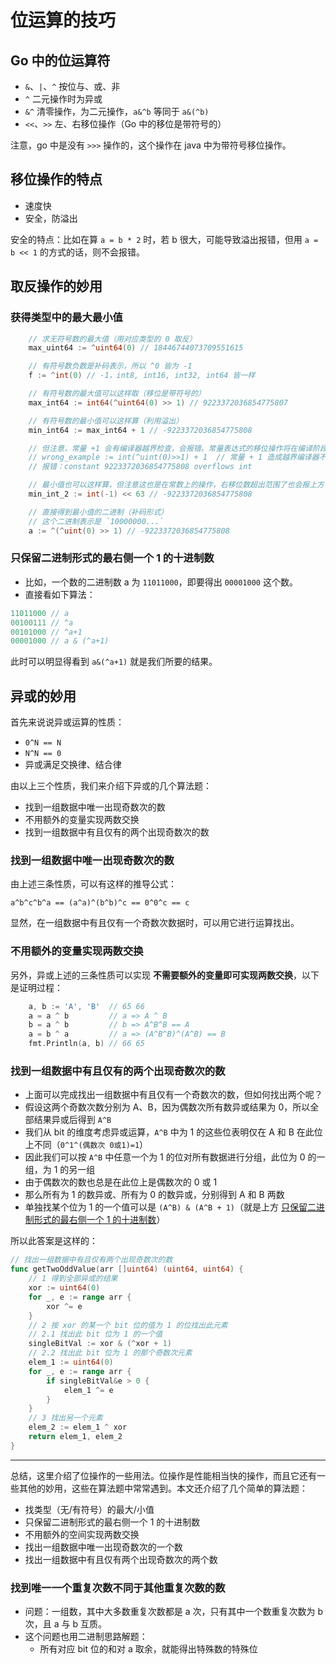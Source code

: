 # 位运算的技巧

## Go 中的位运算符

- `&`、`|`、`^` 按位与、或、非
- `^` 二元操作时为异或
- `&^` 清零操作，为二元操作，`a&^b` 等同于 `a&(^b)`
- `<<`、`>>`  左、右移位操作（Go 中的移位是带符号的）

注意，go 中是没有 `>>>` 操作的，这个操作在 java 中为带符号移位操作。

## 移位操作的特点

- 速度快
- 安全，防溢出

安全的特点：比如在算 `a = b * 2` 时，若 b 很大，可能导致溢出报错，但用 `a = b << 1` 的方式的话，则不会报错。

## 取反操作的妙用

### 获得类型中的最大最小值

```go
	// 求无符号数的最大值（用对应类型的 0 取反）
	max_uint64 := ^uint64(0) // 18446744073709551615

	// 有符号数负数是补码表示，所以 ^0 皆为 -1
	f := ^int(0) // -1，int8, int16, int32, int64 皆一样

	// 有符号数的最大值可以这样取（移位是带符号的）
	max_int64 := int64(^uint64(0) >> 1) // 9223372036854775807

	// 有符号数的最小值可以这样算（利用溢出）
	min_int64 := max_int64 + 1 // -9223372036854775808

	// 但注意，常量 +1 会有编译器越界检查，会报错。常量表达式的移位操作将在编译阶段计算值
	// wrong_example := int(^uint(0)>>1) + 1  // 常量 + 1 造成越界编译器不通过
	// 报错：constant 9223372036854775808 overflows int

	// 最小值也可以这样算，但注意这也是在常数上的操作，右移位数超出范围了也会报上方错误
	min_int_2 := int(-1) << 63 // -9223372036854775808

	// 直接得到最小值的二进制（补码形式）
	// 这个二进制表示是 `10000000...`
	a := ^(^uint(0) >> 1) // -9223372036854775808
```

### <span id=3>只保留二进制形式的最右侧一个 1 的十进制数</span>

- 比如，一个数的二进制数 a 为 `11011000`，即要得出 `00001000` 这个数。
- 直接看如下算法：

```go
11011000 // a
00100111 // ^a
00101000 // ^a+1
00001000 // a & (^a+1)
```

此时可以明显得看到 `a&(^a+1)` 就是我们所要的结果。

## 异或的妙用

首先来说说异或运算的性质：

- `0^N == N`
- `N^N == 0`
- 异或满足交换律、结合律

由以上三个性质，我们来介绍下异或的几个算法题：

- 找到一组数据中唯一出现奇数次的数
- 不用额外的变量实现两数交换
- 找到一组数据中有且仅有的两个出现奇数次的数

### 找到一组数据中唯一出现奇数次的数

由上述三条性质，可以有这样的推导公式：

```
a^b^c^b^a == (a^a)^(b^b)^c == 0^0^c == c
```

显然，在一组数据中有且仅有一个奇数次数据时，可以用它进行运算找出。

### 不用额外的变量实现两数交换

另外，异或上述的三条性质可以实现 **不需要额外的变量即可实现两数交换**，以下是证明过程：

```go
	a, b := 'A', 'B'  // 65 66
	a = a ^ b         // a => A ^ B
	b = a ^ b         // b => A^B^B == A
	a = b ^ a         // a => (A^B^B)^(A^B) == B
	fmt.Println(a, b) // 66 65
```

### 找到一组数据中有且仅有的两个出现奇数次的数

- 上面可以完成找出一组数据中有且仅有一个奇数次的数，但如何找出两个呢？
- 假设这两个奇数次数分别为 A、B，因为偶数次所有数异或结果为 0，所以全部结果异或后得到 `A^B`
- 我们从 bit 的维度考虑异或运算，`A^B` 中为 1 的这些位表明仅在 A 和 B 在此位上不同（`0^1^(偶数次 0或1)=1`）
- 因此我们可以按 `A^B` 中任意一个为 1 的位对所有数据进行分组，此位为 0 的一组，为 1 的另一组
- 由于偶数次的数也总是在此位上是偶数次的 0 或 1
- 那么所有为 1 的数异或、所有为 0 的数异或，分别得到 A 和 B 两数
- 单独找某个位为 1 的一个值可以是 `(A^B) & (A^B + 1)`（就是上方 [只保留二进制形式的最右侧一个 1 的十进制数](#3)）

所以此答案是这样的：

```go
// 找出一组数据中有且仅有两个出现奇数次的数
func getTwoOddValue(arr []uint64) (uint64, uint64) {
	// 1 得到全部异或的结果
	xor := uint64(0)
	for _, e := range arr {
		xor ^= e
	}
	// 2 按 xor 的某一个 bit 位的值为 1 的位找出此元素
	// 2.1 找出此 bit 位为 1 的一个值
	singleBitVal := xor & (^xor + 1)
	// 2.2 找出此 bit 位为 1 的那个奇数次元素
	elem_1 := uint64(0)
	for _, e := range arr {
		if singleBitVal&e > 0 {
			elem_1 ^= e
		}
	}
	// 3 找出另一个元素
	elem_2 := elem_1 ^ xor
	return elem_1, elem_2
}
```

---

总结，这里介绍了位操作的一些用法。位操作是性能相当快的操作，而且它还有一些其他的妙用，这些在算法题中常常遇到。本文还介绍了几个简单的算法题：

- 找类型（无/有符号）的最大/小值
- 只保留二进制形式的最右侧一个 1 的十进制数
- 不用额外的空间实现两数交换
- 找出一组数据中唯一出现奇数次的一个数
- 找出一组数据中有且仅有两个出现奇数次的两个数

### 找到唯一一个重复次数不同于其他重复次数的数

- 问题：一组数，其中大多数重复次数都是 a 次，只有其中一个数重复次数为 b 次，且 a 与 b 互质。
- 这个问题也用二进制思路解题：
  - 所有对应 bit 位的和对 a 取余，就能得出特殊数的特殊位
